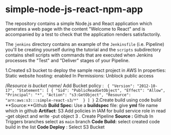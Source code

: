 # simple-node-js-react-npm-app

The repository contains a simple Node.js and React application which generates
a web page with the content "Welcome to React" and is accompanied by a test to
check that the application renders satisfactorily.

The `jenkins` directory contains an example of the `Jenkinsfile` (i.e. Pipeline)
you'll be creating yourself during the tutorial and the `scripts` subdirectory
contains shell scripts with commands that are executed when Jenkins processes
the "Test" and "Deliver" stages of your Pipeline.


1.Created s3 bucket to deploy the sample react project in AWS
In properties:
  Static website hosting: enabled
In Permissions: Unblock public access

/*Resource is bucket name*/
    Add Bucket policy : 
   ` {
    "Version": "2012-10-17",
    "Statement": [
        {
            "Sid": "PublicReadGetObject",
            "Effect": "Allow",
            "Principal": "*",
            "Action": "s3:GetObject",
            "Resource": "arn:aws:s3:::simple-react-s3/*" 
        }
    ]
}`
2.Create build using code build
  **Source:**Github
  **Build Spec:** Use a **buildspec** file: give **yml** file name which in github
  **Artifact**: S3
  Add policies in IAM for build service role in read -get object and write -put object
3 . Create Pipeline
    **Source :** Github 
    In Triggers branches select as `main` branch
    **Code Build:** select created code build in the list
    **Code Deploy** : Select S3 Bucket
